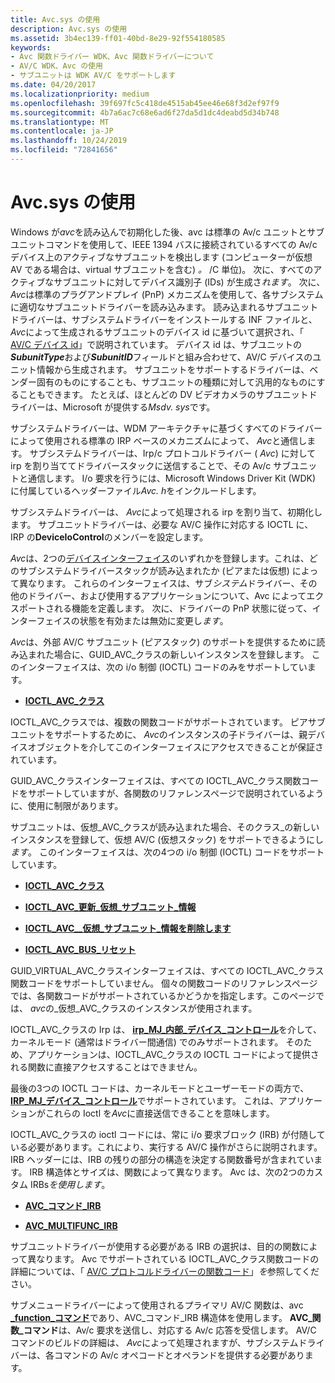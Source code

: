 ```yaml
---
title: Avc.sys の使用
description: Avc.sys の使用
ms.assetid: 3b4ec139-ff01-40bd-8e29-92f554180585
keywords:
- Avc 関数ドライバー WDK、Avc 関数ドライバーについて
- AV/C WDK、Avc の使用
- サブユニットは WDK AV/C をサポートします
ms.date: 04/20/2017
ms.localizationpriority: medium
ms.openlocfilehash: 39f697fc5c418de4515ab45ee46e68f3d2ef97f9
ms.sourcegitcommit: 4b7a6ac7c68e6ad6f27da5d1dc4deabd5d34b748
ms.translationtype: MT
ms.contentlocale: ja-JP
ms.lasthandoff: 10/24/2019
ms.locfileid: "72841656"
---
```

# <a name="using-avcsys"></a>Avc.sys の使用





Windows が*avc*を読み込んで初期化した後、avc は標準の Av/c ユニットとサブユニットコマンドを使用して、IEEE 1394 バスに接続されているすべての Av/c デバイス上のアクティブなサブユニットを検出します (コンピューターが仮想 AV である場合は、virtual サブユニットを含む) *。* /C 単位)。 次に、すべてのアクティブなサブユニットに対してデバイス識別子 (IDs) が生成さ*れます*。 次に、 *Avc*は標準のプラグアンドプレイ (PnP) メカニズムを使用して、各サブシステムに適切なサブユニットドライバーを読み込みます。 読み込まれるサブユニットドライバーは、サブシステムドライバーをインストールする INF ファイルと、 *Avc*によって生成されるサブユニットのデバイス id に基づいて選択され、「 [AV/C デバイス id](av-c-device-identifiers.md)」で説明されています。 デバイス id は、サブユニットの***SubunitType***および***SubunitID***フィールドと組み合わせて、AV/C デバイスのユニット情報から生成されます。 サブユニットをサポートするドライバーは、ベンダー固有のものにすることも、サブユニットの種類に対して汎用的なものにすることもできます。 たとえば、ほとんどの DV ビデオカメラのサブユニットドライバーは、Microsoft が提供する*Msdv. sys*です。

サブシステムドライバーは、WDM アーキテクチャに基づくすべてのドライバーによって使用される標準の IRP ベースのメカニズムによって、 *Avc*と通信します。 サブシステムドライバーは、Irp/c プロトコルドライバー ( *Avc*) に対して irp を割り当ててドライバースタックに送信することで、その Av/c サブユニットと通信します。 I/o 要求を行うには、Microsoft Windows Driver Kit (WDK) に付属しているヘッダーファイル*Avc. h*をインクルードします。

サブシステムドライバーは、 *Avc*によって処理される irp を割り当て、初期化します。 サブユニットドライバーは、必要な AV/C 操作に対応する IOCTL に、IRP の**DeviceIoControl**のメンバーを設定します。

*Avc*は、2つの[デバイスインターフェイス](https://docs.microsoft.com/windows-hardware/drivers/ddi/index)のいずれかを登録します。これは、どのサブシステムドライバースタックが読み込まれたか (ピアまたは仮想) によって異なります。 これらのインターフェイスは、サブ*システム*ドライバー、その他のドライバー、および使用するアプリケーションについて、Avc によってエクスポートされる機能を定義します。 次に、ドライバーの PnP 状態に従って、インターフェイスの状態を有効または無効に変更し*ます*。

*Avc*は、外部 AV/C サブユニット (ピアスタック) のサポートを提供するために読み込まれた場合に、GUID\_AVC\_クラスの新しいインスタンスを登録します。 このインターフェイスは、次の i/o 制御 (IOCTL) コードのみをサポートしています。

-   [**IOCTL\_AVC\_クラス**](https://docs.microsoft.com/windows-hardware/drivers/ddi/avc/ni-avc-ioctl_avc_class)

IOCTL\_AVC\_クラスでは、複数の関数コードがサポートされています。 ピアサブユニットをサポートするために、 *Avc*のインスタンスの子ドライバーは、親デバイスオブジェクトを介してこのインターフェイスにアクセスできることが保証されています。

GUID\_AVC\_クラスインターフェイスは、すべての IOCTL\_AVC\_クラス関数コードをサポートしていますが、各関数のリファレンスページで説明されているように、使用に制限があります。

サブユニットは、仮想\_AVC\_クラスが読み込まれた場合、そのクラス\_の新しいインスタンスを登録して、仮想 AV/C (仮想スタック) をサポートできるようにし*ます*。 このインターフェイスは、次の4つの i/o 制御 (IOCTL) コードをサポートしています。

-   [**IOCTL\_AVC\_クラス**](https://docs.microsoft.com/windows-hardware/drivers/ddi/avc/ni-avc-ioctl_avc_class)

-   [**IOCTL\_AVC\_更新\_仮想\_サブユニット\_情報**](https://docs.microsoft.com/windows-hardware/drivers/ddi/avc/ni-avc-ioctl_avc_update_virtual_subunit_info)

-   [**IOCTL\_AVC\_\_仮想\_サブユニット\_情報を削除します**](https://docs.microsoft.com/windows-hardware/drivers/ddi/avc/ni-avc-ioctl_avc_remove_virtual_subunit_info)

-   [**IOCTL\_AVC\_BUS\_リセット**](https://docs.microsoft.com/windows-hardware/drivers/ddi/avc/ni-avc-ioctl_avc_bus_reset)

GUID\_VIRTUAL\_AVC\_クラスインターフェイスは、すべての IOCTL\_AVC\_クラス関数コードをサポートしていません。 個々の関数コードのリファレンスページでは、各関数コードがサポートされているかどうかを指定します。このページでは、 *avc*の\_仮想\_AVC\_クラスのインスタンスが使用されます。

IOCTL\_AVC\_クラスの Irp は、 [**irp\_MJ\_内部\_デバイス\_コントロール**](https://docs.microsoft.com/windows-hardware/drivers/kernel/irp-mj-internal-device-control)を介して、カーネルモード (通常はドライバー間通信) でのみサポートされます。 そのため、アプリケーションは、IOCTL\_AVC\_クラスの IOCTL コードによって提供される関数に直接アクセスすることはできません。

最後の3つの IOCTL コードは、カーネルモードとユーザーモードの両方で、 [**IRP\_MJ\_デバイス\_コントロール**](https://docs.microsoft.com/windows-hardware/drivers/kernel/irp-mj-device-control)でサポートされています。 これは、アプリケーションがこれらの Ioctl を*Avc*に直接送信できることを意味します。

IOCTL\_AVC\_クラスの ioctl コードには、常に i/o 要求ブロック (IRB) が付随している必要があります。これにより、実行する AV/C 操作がさらに説明されます。 IRB ヘッダーには、IRB の残りの部分の構造を決定する関数番号が含まれています。 IRB 構造体とサイズは、関数によって異なります。 Avc は、次の2つのカスタム IRBs*を使用します*。

-   [**AVC\_コマンド\_IRB**](https://docs.microsoft.com/windows-hardware/drivers/ddi/avc/ns-avc-_avc_command_irb)

-   [**AVC\_MULTIFUNC\_IRB**](https://docs.microsoft.com/windows-hardware/drivers/ddi/avc/ns-avc-_avc_multifunc_irb)

サブユニットドライバーが使用する必要がある IRB の選択は、目的の関数によって異なります。 Avc でサポートされている IOCTL\_AVC\_クラス関数コードの詳細については、「 [AV/C プロトコルドライバーの関数コード](https://docs.microsoft.com/windows-hardware/drivers/stream/av-c-protocol-driver-function-codes)」*を*参照してください。

サブメニュードライバーによって使用されるプライマリ AV/C 関数は、avc [ **\_function\_コマンド**](https://docs.microsoft.com/windows-hardware/drivers/stream/avc-function-command)であり、AVC\_コマンド\_IRB 構造体を使用します。 **AVC\_関数\_コマンド**は、Av/c 要求を送信し、対応する Av/c 応答を受信します。 AV/C コマンドのビルドの詳細は、 *Avc*によって処理されますが、サブシステムドライバーは、各コマンドの Av/c オペコードとオペランドを提供する必要があります。

 

 




